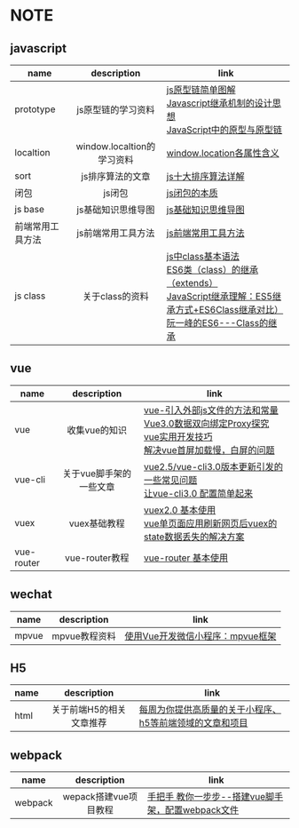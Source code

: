 # NOTE
## javascript
name|description|link
--|:--:|--
prototype|js原型链的学习资料|[js原型链简单图解](https://www.cnblogs.com/libin-1/p/5820550.html)<br>[Javascript继承机制的设计思想](http://www.ruanyifeng.com/blog/2011/06/designing_ideas_of_inheritance_mechanism_in_javascript.html)<br>[JavaScript中的原型与原型链](https://segmentfault.com/a/1190000018895543?_ea=9933257)
localtion|window.localtion的学习资料|[window.location各属性含义](https://www.cnblogs.com/AiMuzi/p/6652825.html)
sort|js排序算法的文章|[js十大排序算法详解](https://www.cnblogs.com/liyongshuai/p/7197962.html)
闭包|js闭包|[js闭包的本质](https://segmentfault.com/a/1190000008397563)
js base|js基础知识思维导图|[js基础知识思维导图](https://blog.csdn.net/a790012863/article/details/80145393)
前端常用工具方法|js前端常用工具方法|[js前端常用工具方法](https://segmentfault.com/a/1190000022736837)
js class|关于class的资料|[js中class基本语法](https://blog.csdn.net/lian_bingbing/article/details/95356969)<br>[ES6类（class）的继承（extends）](https://www.jianshu.com/p/012835519c15)<br>[JavaScript继承理解：ES5继承方式+ES6Class继承对比）](https://segmentfault.com/a/1190000015766680?utm_source=sf-related)<br>[阮一峰的ES6---Class的继承](https://www.imooc.com/article/20618)


## vue
name|description|link
--|:--:|--
vue|收集vue的知识|[vue-引入外部js文件的方法和常量](https://blog.csdn.net/lsy__lsy/article/details/80132966)<br>[Vue3.0数据双向绑定Proxy探究](https://segmentfault.com/a/1190000017397797)<br>[vue实用开发技巧](https://juejin.im/post/5d9d386fe51d45784d3f8637)<br>[解决vue首屏加载慢，白屏的问题](https://blog.csdn.net/wang729506596/article/details/82874330)
vue-cli|关于vue脚手架的一些文章|[vue2.5/vue-cli3.0版本更新引发的一些常见问题](https://segmentfault.com/a/1190000014219426?utm_source=channel-hottest)<br> [让vue-cli3.0 配置简单起来](https://juejin.im/post/5bd02f98e51d457a944b634f)
vuex|vuex基础教程|[vuex2.0 基本使用](https://www.cnblogs.com/SamWeb/p/6527240.html)<br>[vue单页面应用刷新网页后vuex的state数据丢失的解决方案](https://blog.csdn.net/guzhao593/article/details/81435342)
vue-router|vue-router教程|[vue-router 基本使用](https://www.cnblogs.com/SamWeb/p/6610733.html)

## wechat
name|description|link
--|:--:|--
mpvue|mpvue教程资料|[使用Vue开发微信小程序：mpvue框架](https://www.jianshu.com/p/8f779950bfd9)

## H5
name|description|link
--|:--:|--
html|关于前端H5的相关文章推荐|[每周为你提供高质量的关于小程序、h5等前端领域的文章和项目](https://github.com/Tnfe/TNFE-Weekly)

## webpack
name | description |link
--|:--:|--
webpack|wepack搭建vue项目教程|[手把手 教你一步步--搭建vue脚手架，配置webpack文件](https://www.jianshu.com/p/88c981a977bf)
